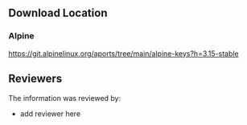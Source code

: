 ## Download Location

### Alpine

https://git.alpinelinux.org/aports/tree/main/alpine-keys?h=3.15-stable


## Reviewers

The information was reviewed by:

* add reviewer here